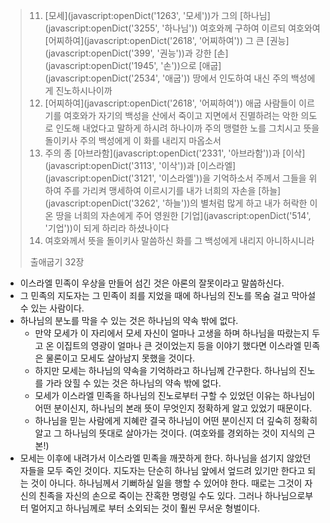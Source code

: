 > 11. [모세](javascript:openDict('1263', '모세'))가 그의 [하나님](javascript:openDict('3255', '하나님')) 여호와께 구하여 이르되 여호와여 [어찌하여](javascript:openDict('2618', '어찌하여')) 그 큰 [권능](javascript:openDict('399', '권능'))과 강한 [손](javascript:openDict('1945', '손'))으로 [애굽](javascript:openDict('2534', '애굽')) 땅에서 인도하여 내신 주의 백성에게 진노하시나이까
> 12. [어찌하여](javascript:openDict('2618', '어찌하여')) 애굽 사람들이 이르기를 여호와가 자기의 백성을 산에서 죽이고 지면에서 진멸하려는 악한 의도로 인도해 내었다고 말하게 하시려 하나이까 주의 맹렬한 노를 그치시고 뜻을 돌이키사 주의 백성에게 이 화를 내리지 마옵소서
> 13. 주의 종 [아브라함](javascript:openDict('2331', '아브라함'))과 [이삭](javascript:openDict('3113', '이삭'))과 [이스라엘](javascript:openDict('3121', '이스라엘'))을 기억하소서 주께서 그들을 위하여 주를 가리켜 맹세하여 이르시기를 내가 너희의 자손을 [하늘](javascript:openDict('3262', '하늘'))의 별처럼 많게 하고 내가 허락한 이 온 땅을 너희의 자손에게 주어 영원한 [기업](javascript:openDict('514', '기업'))이 되게 하리라 하셨나이다
> 14. 여호와께서 뜻을 돌이키사 말씀하신 화를 그 백성에게 내리지 아니하시니라
>
> 출애굽기 32장

- 이스라엘 민족이 우상을 만들어 섬긴 것은 아론의 잘못이라고 말씀하신다. 
- 그 민족의 지도자는 그 민족이 죄를 지었을 때에 하나님의 진노를 목숨 걸고 막아설 수 있는 사람이다. 
- 하나님의 분노를 막을 수 있는 것은 하나님의 약속 밖에 없다. 
  - 만약 모세가 이 자리에서 모세 자신이 얼마나 고생을 하며 하나님을 따랐는지 두고 온 이집트의 영광이 얼마나 큰 것이었는지 등을 이야기 했다면 이스라엘 민족은 물론이고 모세도 살아남지 못했을 것이다. 
  - 하지만 모세는 하나님의 약속을 기억하라고 하나님께 간구한다. 하나님의 진노를 가라 앉힐 수 있는 것은 하나님의 약속 밖에 없다. 
  - 모세가 이스라엘 민족을 하나님의 진노로부터 구할 수 있었던 이유는 하나님이 어떤 분이신지, 하나님의 본래 뜻이 무엇인지 정확하게 알고 있었기 때문이다. 
  - 하나님을 믿는 사람에게 지혜란 결국 하나님이 어떤 분이신지 더 깊숙히 정확히 알고 그 하나님의 뜻대로 살아가는 것이다. (여호와를 경외하는 것이 지식의 근본!)
- 모세는 이후에 내려가서 이스라엘 민족을 깨끗하게 한다. 하나님을 섬기지 않았던 자들을 모두 죽인 것이다. 지도자는 단순히 하나님 앞에서 엎드려 있기만 한다고 되는 것이 아니다. 하나님께서 기뻐하실 일을 행할 수 있어야 한다. 때로는 그것이 자신의 친족을 자신의 손으로 죽이는 잔혹한 명령일 수도 있다. 그러나 하나님으로부터 멀어지고 하나님께로 부터 소외되는 것이 훨씬 무서운 형벌이다. 

